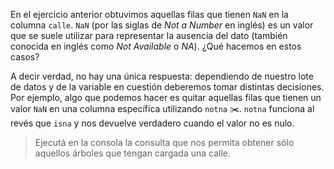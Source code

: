 En el ejercicio anterior obtuvimos aquellas filas que tienen `NaN` en la columna `calle`. `NaN` (por las siglas de _Not a Number_ en inglés) es un valor que se suele utilizar para representar la ausencia del dato (también conocida en inglés como _Not Available_ o _NA_). ¿Qué hacemos en estos casos? 

A decir verdad, no hay una única respuesta: dependiendo de nuestro lote de datos y de la variable en cuestión deberemos tomar distintas decisiones. Por ejemplo,  algo que podemos hacer es quitar aquellas filas que tienen un valor `NaN` en una columna específica utilizando `notna`  ✂️. `notna` funciona al revés que `isna` y nos devuelve verdadero cuando el valor no es nulo.

> Ejecutá en la consola la consulta que nos permita obtener sólo aquellos árboles que tengan cargada una calle. 
